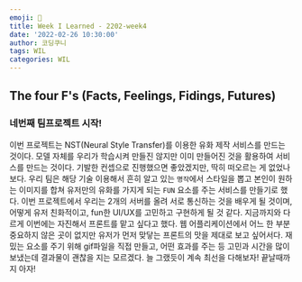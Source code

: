 ```yaml
---
emoji: 🧢
title: Week I Learned - 2202-week4
date: '2022-02-26 10:30:00'
author: 코딩쿠니
tags: WIL
categories: WIL
--- 
```


## The four F's (Facts, Feelings, Fidings, Futures)
### 네번째 팀프로젝트 시작!
이번 프로젝트는 NST(Neural Style Transfer)를 이용한 유화 제작 서비스를 만드는 것이다. 모델 자체를 우리가 학습시켜 만들진 않지만 이미 만들어진 것을 활용하여 서비스를 만드는 것이다. 기발한 컨셉으로 진행했으면 좋았겠지만, 딱히 떠오르는 게 없었나보다. 우리 팀은 해당 기술 이용해서 흔히 알고 있는 `명작`에서 스타일을 뽑고 본인이 원하는 이미지를 합쳐 유저만의 유화를 가지게 되는 `FUN` 요소를 주는 서비스를 만들기로 했다. 이번 프로젝트에서 우리는 2개의 서버를 올려 서로 통신하는 것을 배우게 될 것이며, 어떻게 유저 친화적이고, fun한 UI/UX를 고민하고 구현하게 될 것 같다. 지금까지와 다르게 이번에는 자진해서 프론트를 맡고 싶다고 했다. 웹 어플리케이션에서 어느 한 부분 중요하지 않은 곳이 없지만 유저가 먼저 맞닿는 프론트의 맛을 제대로 보고 싶어서다. 재밌는 요소를 주기 위해 gif파일을 직접 만들고, 어떤 효과를 주는 등 고민과 시간을 많이 보냈는데 결과물이 괜찮을 지는 모르겠다. 늘 그랬듯이 계속 최선을 다해보자! 끝날때까지 아자!

```toc
```